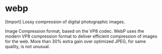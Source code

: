 # webp
[Import] Lossy compression of digital photographic images.

Image Compression format, based on the VP8 codec. WebP uses the modern VP8 compression format to deliver efficient compression of images for the web. More than 30% extra gain over optimized JPEG, for same quality, is not unusual. 
